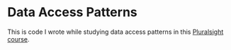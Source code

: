 # Data Access Patterns

This is code I wrote while studying data access patterns in this [Pluralsight course](https://app.pluralsight.com/library/courses/c-sharp-design-patterns-data-access-patterns/table-of-contents).

